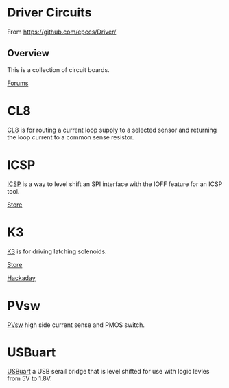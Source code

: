# Driver Circuits

From <https://github.com/epccs/Driver/>

## Overview

This is a collection of  circuit boards. 

[Forums](http://rpubus.org/bb/viewforum.php?f=9)

# CL8

[CL8] is for routing a current loop supply to a selected sensor and returning the loop current to a common sense resistor.

[CL8]: ./CL8

# ICSP

[ICSP] is a way to level shift an SPI interface with the IOFF feature for an ICSP tool.

[ICSP]: ./ICSP

[Store](https://www.tindie.com/products/ron-sutherland/icsp-a-board-for-spi-level-shift-with-ioff/)

# K3

[K3] is for driving latching solenoids. 

[K3]: ./K3

[Store](https://www.tindie.com/products/ron-sutherland/k3-a-latching-solenoid-driver-board/)

[Hackaday](https://hackaday.io/project/17080-k3)

# PVsw

[PVsw] high side current sense and PMOS switch. 

[PVsw]: ./PVsw

# USBuart

[USBuart] a USB serail bridge that is level shifted for use with logic levles from 5V to 1.8V. 

[USBuart]: ./USBuart
